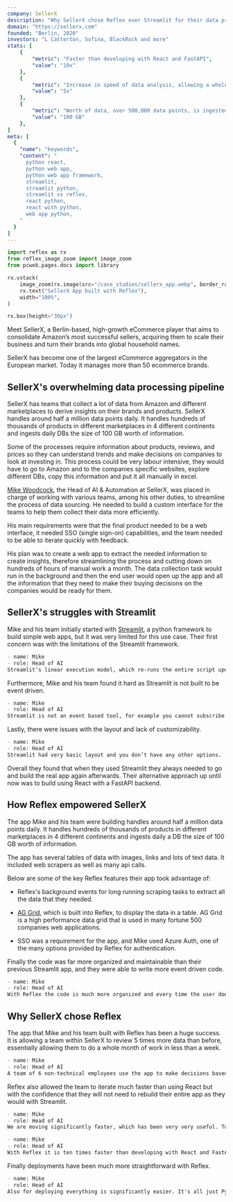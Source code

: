 ```yaml
---
company: SellerX
description: "Why SellerX chose Reflex over Streamlit for their data processing pipeline"
domain: "https://sellerx.com"
founded: "Berlin, 2020"
investors: "L Catterton, Sofina, BlackRock and more"
stats: [
    {
        "metric": "Faster than developing with React and FastAPI",
        "value": "10x"
    },
    {
        "metric": "Increase in speed of data analysis, allowing a whole month of work to be done in less than a week",
        "value": "5x"
    },
    {
        "metric": "Worth of data, over 500,000 data points, is ingested by the app daily",
        "value": "100 GB"
    },
]
meta: [
  {
    "name": "keywords",
    "content": "
      python react,
      python web app,
      python web app framework,
      streamlit,
      streamlit python,
      streamlit vs reflex,
      react python,
      react with python,
      web app python,
    "
  }
]
---
```


```python exec
import reflex as rx
from reflex_image_zoom import image_zoom
from pcweb.pages.docs import library
```

```python eval
rx.vstack(
    image_zoom(rx.image(src="/case_studies/sellerx_app.webp", border_radius="10px", alt="SellerX App")),
    rx.text("SellerX App built with Reflex"),
    width="100%",
)
```

```python eval
rx.box(height="30px")
```



Meet SellerX, a Berlin-based, high-growth eCommerce player that aims to consolidate Amazon’s most successful sellers, acquiring them to scale their business and turn their brands into global household names.

SellerX has become one of the largest eCommerce aggregators in the European market. Today it manages more than 50 ecommerce brands.


## SellerX's overwhelming data processing pipeline

SellerX has teams that collect a lot of data from Amazon and different marketplaces to derive insights on their brands and products. SellerX handles around half a million data points daily. It handles hundreds of thousands of products in different marketplaces in 4 different continents and ingests daily DBs the size of 100 GB worth of information.

Some of the processes require information about products, reviews, and prices so they can understand trends and make decisions on companies to look at investing in. This process could be very labour intensive, they would have to go to Amazon and to the companies specific websites, explore different DBs, copy this information and put it all manually in excel.

[Mike Woodcock](https://www.linkedin.com/in/mike-woodcock/), the Head of AI & Automation at SellerX, was placed in charge of working with various teams, among his other duties, to streamline the process of data sourcing. He needed to build a custom interface for the teams to help them collect their data more efficiently.

His main requirements were that the final product needed to be a web interface, it needed SSO (single sign-on) capabilities, and the team needed to be able to iterate quickly with feedback.

His plan was to create a web app to extract the needed information to create insights, therefore streamlining the process and cutting down on hundreds of hours of manual work a month. The data collection task would run in the background and then the end user would open up the app and all the information that they need to make their buying decisions on the companies would be ready for them.



## SellerX's struggles with Streamlit

Mike and his team initially started with [Streamlit](https://streamlit.io), a python framework to build simple web apps, but it was very limited for this use case. Their first concern was with the limitations of the Streamlit framework.


```md quote
- name: Mike
- role: Head of AI
Streamlit's linear execution model, which re-runs the entire script upon each user interaction, can lead to inefficiencies and potential memory leaks, posing challenges for long-term projects.
```

Furthermore, Mike and his team found it hard as Streamlit is not built to be event driven.

```md quote
- name: Mike
- role: Head of AI
Streamlit is not an event based tool, for example you cannot subscribe to a specific on edit event.
```

Lastly, there were issues with the layout and lack of customizability.


```md quote
- name: Mike
- role: Head of AI
Streamlit had very basic layout and you don’t have any other options.
```

Overall they found that when they used Streamlit they always needed to go and build the real app again afterwards. Their alternative approach up until now was to build using React with a FastAPI backend.



## How Reflex empowered SellerX

The app Mike and his team were building handles around half a million data points daily. It handles hundreds of thousands of products in different marketplaces in 4 different continents and ingests daily a DB the size of 100 GB worth of information.

The app has several tables of data with images, links and lots of text data. It included web scrapers as well as many api calls.

Below are some of the key Reflex features their app took advantage of:

- Reflex's background events for long running scraping tasks to extract all the data that they needed.

- [AG Grid]({library.tables_and_data_grids.ag_grid.path}), which is built into Reflex, to display the data in a table. AG Grid is a high performance data grid that is used in many fortune 500 companies web applications.

- SSO was a requirement for the app, and Mike used Azure Auth, one of the many options provided by Reflex for authentication.



Finally the code was far more organized and maintainable than their previous Streamlit app, and they were able to write more event driven code.

```md quote
- name: Mike
- role: Head of AI
With Reflex the code is much more organized and every time the user does something it's more dynamic, more event based.
```


## Why SellerX chose Reflex

The app that Mike and his team built with Reflex has been a huge success. It is allowing a team within SellerX to review 5 times more data than before, essentially allowing them to do a whole month of work in less than a week.


```md quote
- name: Mike
- role: Head of AI
A team of 6 non-technical employees use the app to make decisions based on Amazon information. It is allowing this team to be significantly more efficient and structured in the way they work and they are very happy with the improvements in speed. This team is now able to review 5x more Amazon data than their previous approach.
```

Reflex also allowed the team to iterate much faster than using React but with the confidence that they will not need to rebuild their entire app as they would with Streamlit.


```md quote
- name: Mike
- role: Head of AI
We are moving significantly faster, which has been very very useful. To have a quick call with the end user of the app and then the next day you have a nice basic interface for them to use, to double check if they like the setup, and see if it's going to work, it's just fantastic.
```

```md quote
- name: Mike
- role: Head of AI
With Reflex it is ten times faster than developing with React and FastApi.
```

Finally deployments have been much more straightforward with Reflex.


```md quote
- name: Mike
- role: Head of AI
Also for deploying everything is significantly easier. It's all just Python. You just open the right ports, add SSO, and then everyone that needs to have access can use the app.
```
